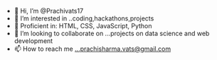 - 👋 Hi, I’m @Prachivats17
- 👀 I’m interested in ..coding,hackathons,projects
- 🔧 Proficient in: HTML, CSS, JavaScript, Python
- 💞️ I’m looking to collaborate on ...projects on data science and web development 
- 📫 How to reach me ...prachisharma.vats@gmail.com
  

<!---
Prachivats17/Prachivats17 is a ✨ special ✨ repository because its `README.md` (this file) appears on your GitHub profile.
You can click the Preview link to take a look at your changes.
--->
